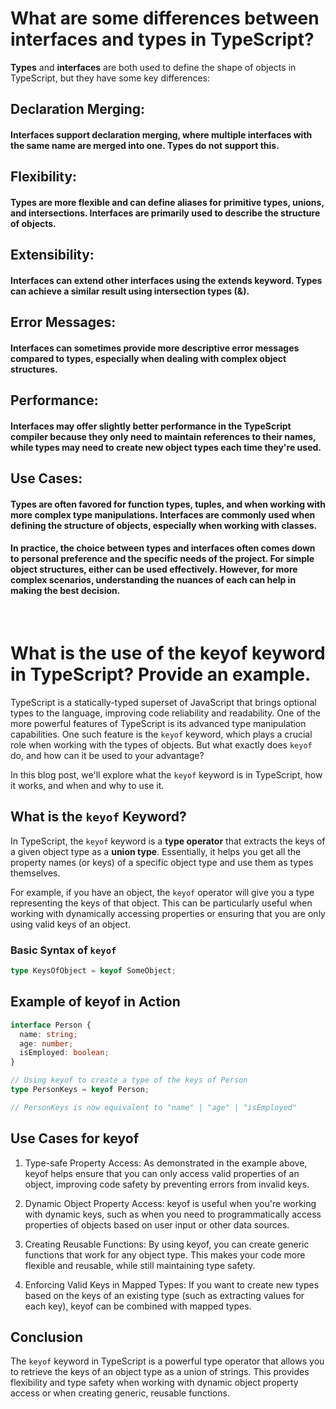 # What are some differences between interfaces and types in TypeScript?
**Types** and **interfaces** are both used to define the shape of objects in TypeScript, but they have some key differences:
## Declaration Merging:
#### Interfaces support declaration merging, where multiple interfaces with the same name are merged into one. Types do not support this. 
## Flexibility:
#### Types are more flexible and can define aliases for primitive types, unions, and intersections. Interfaces are primarily used to describe the structure of objects.
## Extensibility:
#### Interfaces can extend other interfaces using the extends keyword. Types can achieve a similar result using intersection types (&).
## Error Messages:
#### Interfaces can sometimes provide more descriptive error messages compared to types, especially when dealing with complex object structures.
## Performance:
#### Interfaces may offer slightly better performance in the TypeScript compiler because they only need to maintain references to their names, while types may need to create new object types each time they're used. 
## Use Cases:
#### Types are often favored for function types, tuples, and when working with more complex type manipulations. Interfaces are commonly used when defining the structure of objects, especially when working with classes.
#### In practice, the choice between types and interfaces often comes down to personal preference and the specific needs of the project. For simple object structures, either can be used effectively. However, for more complex scenarios, understanding the nuances of each can help in making the best decision.

&nbsp;

# What is the use of the keyof keyword in TypeScript? Provide an example.


TypeScript is a statically-typed superset of JavaScript that brings optional types to the language, improving code reliability and readability. One of the more powerful features of TypeScript is its advanced type manipulation capabilities. One such feature is the `keyof` keyword, which plays a crucial role when working with the types of objects. But what exactly does `keyof` do, and how can it be used to your advantage?

In this blog post, we'll explore what the `keyof` keyword is in TypeScript, how it works, and when and why to use it.

## What is the `keyof` Keyword?

In TypeScript, the `keyof` keyword is a **type operator** that extracts the keys of a given object type as a **union type**. Essentially, it helps you get all the property names (or keys) of a specific object type and use them as types themselves.

For example, if you have an object, the `keyof` operator will give you a type representing the keys of that object. This can be particularly useful when working with dynamically accessing properties or ensuring that you are only using valid keys of an object.

### Basic Syntax of `keyof`

```typescript
type KeysOfObject = keyof SomeObject;
```

## Example of keyof in Action

```typescript
interface Person {
  name: string;
  age: number;
  isEmployed: boolean;
}

// Using keyof to create a type of the keys of Person
type PersonKeys = keyof Person;

// PersonKeys is now equivalent to "name" | "age" | "isEmployed"
```

## Use Cases for keyof
1. Type-safe Property Access: As demonstrated in the example above, keyof helps ensure that you can only access valid properties of an object, improving code safety by preventing errors from invalid keys.

2. Dynamic Object Property Access: keyof is useful when you're working with dynamic keys, such as when you need to programmatically access properties of objects based on user input or other data sources.

3. Creating Reusable Functions: By using keyof, you can create generic functions that work for any object type. This makes your code more flexible and reusable, while still maintaining type safety.

4. Enforcing Valid Keys in Mapped Types: If you want to create new types based on the keys of an existing type (such as extracting values for each key), keyof can be combined with mapped types.

## Conclusion

The `keyof` keyword in TypeScript is a powerful type operator that allows you to retrieve the keys of an object type as a union of strings. This provides flexibility and type safety when working with dynamic object property access or when creating generic, reusable functions.